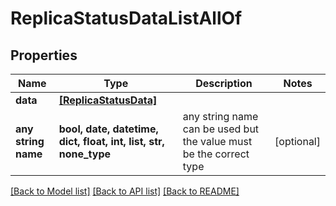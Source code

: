 # ReplicaStatusDataListAllOf


## Properties
Name | Type | Description | Notes
------------ | ------------- | ------------- | -------------
**data** | [**[ReplicaStatusData]**](ReplicaStatusData.md) |  | 
**any string name** | **bool, date, datetime, dict, float, int, list, str, none_type** | any string name can be used but the value must be the correct type | [optional]

[[Back to Model list]](../README.md#documentation-for-models) [[Back to API list]](../README.md#documentation-for-api-endpoints) [[Back to README]](../README.md)


